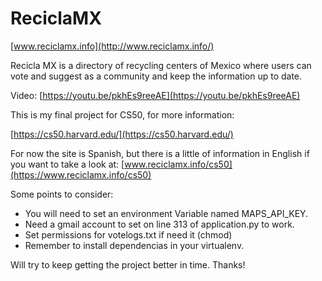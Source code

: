 # ReciclaMX
[www.reciclamx.info](http://www.reciclamx.info/)

Recicla MX is a directory of recycling centers of Mexico where users can vote and suggest as a community and keep the information up to date.

Video: [https://youtu.be/pkhEs9reeAE](https://youtu.be/pkhEs9reeAE)

This is my final project for CS50, for more information:

[https://cs50.harvard.edu/](https://cs50.harvard.edu/)

For now the site is Spanish, but there is a little of information in English if you want to take a look at:
[www.reciclamx.info/cs50](https://www.reciclamx.info/cs50)

Some points to consider:

+ You will need to set an environment Variable named MAPS_API_KEY.
+ Need a gmail account to set on line 313 of application.py to work.
+ Set permissions for votelogs.txt if need it (chmod)
+ Remember to install dependencias in your virtualenv.

Will try to keep getting the project better in time.
Thanks!

